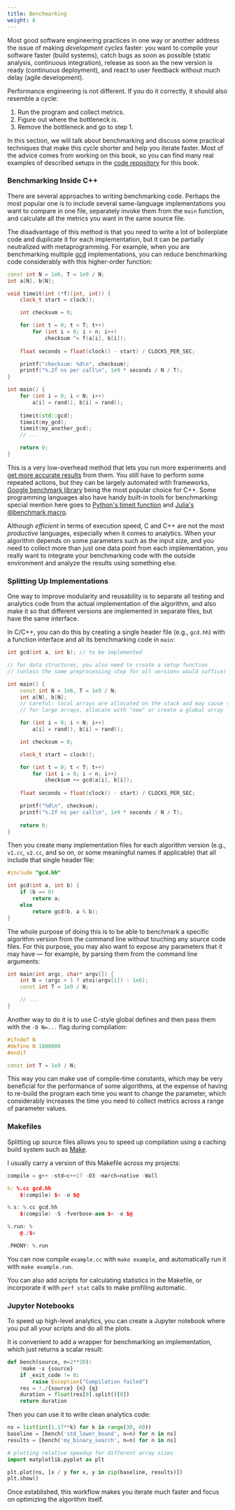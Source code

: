 ```yaml
---
title: Benchmarking
weight: 6
---
```


Most good software engineering practices in one way or another address the issue of making *development cycles* faster: you want to compile your software faster (build systems), catch bugs as soon as possible (static analysis, continuous integration), release as soon as the new version is ready (continuous deployment), and react to user feedback without much delay (agile development).

Performance engineering is not different. If you do it correctly, it should also resemble a cycle:

1. Run the program and collect metrics.
2. Figure out where the bottleneck is.
3. Remove the bottleneck and go to step 1.

In this section, we will talk about benchmarking and discuss some practical techniques that make this cycle shorter and help you iterate faster. Most of the advice comes from working on this book, so you can find many real examples of described setups in the [code repository](https://github.com/sslotin/ahm-code) for this book.

### Benchmarking Inside C++

There are several approaches to writing benchmarking code. Perhaps the most popular one is to include several same-language implementations you want to compare in one file, separately invoke them from the `main` function, and calculate all the metrics you want in the same source file.

The disadvantage of this method is that you need to write a lot of boilerplate code and duplicate it for each implementation, but it can be partially neutralized with metaprogramming. For example, when you are benchmarking multiple [gcd](/hpc/algorithms/gcd) implementations, you can reduce benchmarking code considerably with this higher-order function:

```c++
const int N = 1e6, T = 1e9 / N;
int a[N], b[N];

void timeit(int (*f)(int, int)) {
    clock_t start = clock();

    int checksum = 0;

    for (int t = 0; t < T; t++)
        for (int i = 0; i < n; i++)
            checksum ^= f(a[i], b[i]);
    
    float seconds = float(clock() - start) / CLOCKS_PER_SEC;

    printf("checksum: %d\n", checksum);
    printf("%.2f ns per call\n", 1e9 * seconds / N / T);
}

int main() {
    for (int i = 0; i < N; i++)
        a[i] = rand(), b[i] = rand();
    
    timeit(std::gcd);
    timeit(my_gcd);
    timeit(my_another_gcd);
    // ...

    return 0;
}
```

This is a very low-overhead method that lets you run more experiments and [get more accurate results](../noise) from them. You still have to perform some repeated actions, but they can be largely automated with frameworks, [Google benchmark library](https://github.com/google/benchmark) being the most popular choice for C++. Some programming languages also have handy built-in tools for benchmarking: special mention here goes to [Python's timeit function](https://docs.python.org/3/library/timeit.html) and [Julia's @benchmark macro](https://github.com/JuliaCI/BenchmarkTools.jl).

Although *efficient* in terms of execution speed, C and C++ are not the most *productive* languages, especially when it comes to analytics. When your algorithm depends on some parameters such as the input size, and you need to collect more than just one data point from each implementation, you really want to integrate your benchmarking code with the outside environment and analyze the results using something else.

### Splitting Up Implementations

One way to improve modularity and reusability is to separate all testing and analytics code from the actual implementation of the algorithm, and also make it so that different versions are implemented in separate files, but have the same interface.

In C/C++, you can do this by creating a single header file (e.g., `gcd.hh`) with a function interface and all its benchmarking code in `main`:

```c++
int gcd(int a, int b); // to be implemented

// for data structures, you also need to create a setup function
// (unless the same preprocessing step for all versions would suffice)

int main() {
    const int N = 1e6, T = 1e9 / N;
    int a[N], b[N];
    // careful: local arrays are allocated on the stack and may cause stack overflow
    // for large arrays, allocate with "new" or create a global array

    for (int i = 0; i < N; i++)
        a[i] = rand(), b[i] = rand();

    int checksum = 0;

    clock_t start = clock();

    for (int t = 0; t < T; t++)
        for (int i = 0; i < n; i++)
            checksum += gcd(a[i], b[i]);
    
    float seconds = float(clock() - start) / CLOCKS_PER_SEC;

    printf("%d\n", checksum);
    printf("%.2f ns per call\n", 1e9 * seconds / N / T);
    
    return 0;
}
```

Then you create many implementation files for each algorithm version (e.g., `v1.cc`, `v2.cc`, and so on, or some meaningful names if applicable) that all include that single header file:

```c++
#include "gcd.hh"

int gcd(int a, int b) {
    if (b == 0)
        return a;
    else
        return gcd(b, a % b);
}
```

The whole purpose of doing this is to be able to benchmark a specific algorithm version from the command line without touching any source code files. For this purpose, you may also want to expose any parameters that it may have — for example, by parsing them from the command line arguments:

```c++
int main(int argc, char* argv[]) {
    int N = (argc > 1 ? atoi(argv[1]) : 1e6);
    const int T = 1e9 / N;

    // ...
}
```

Another way to do it is to use C-style global defines and then pass them with the `-D N=...` flag during compilation:

```c++
#ifndef N
#define N 1000000
#endif

const int T = 1e9 / N;
```

This way you can make use of compile-time constants, which may be very beneficial for the performance of some algorithms, at the expense of having to re-build the program each time you want to change the parameter, which considerably increases the time you need to collect metrics across a range of parameter values.

### Makefiles

<!-- TODO -->

Splitting up source files allows you to speed up compilation using a caching build system such as [Make](https://en.wikipedia.org/wiki/Make_(software)).

I usually carry a version of this Makefile across my projects:

```c++
compile = g++ -std=c++17 -O3 -march=native -Wall

%: %.cc gcd.hh
	$(compile) $< -o $@ 

%.s: %.cc gcd.hh
	$(compile) -S -fverbose-asm $< -o $@

%.run: %
	@./$<

.PHONY: %.run
```

You can now compile `example.cc` with `make example`, and automatically run it with `make example.run`. 

You can also add scripts for calculating statistics in the Makefile, or incorporate it with `perf stat` calls to make profiling automatic.

### Jupyter Notebooks

To speed up high-level analytics, you can create a Jupyter notebook where you put all your scripts and do all the plots.

It is convenient to add a wrapper for benchmarking an implementation, which just returns a scalar result:

```python
def bench(source, n=2**20):
    !make -s {source}
    if _exit_code != 0:
        raise Exception("Compilation failed")
    res = !./{source} {n} {q}
    duration = float(res[0].split()[0])
    return duration
```

Then you can use it to write clean analytics code:

```python
ns = list(int(1.17**k) for k in range(30, 60))
baseline = [bench('std_lower_bound', n=n) for n in ns]
results = [bench('my_binary_search', n=n) for n in ns]

# plotting relative speedup for different array sizes
import matplotlib.pyplot as plt

plt.plot(ns, [x / y for x, y in zip(baseline, results)])
plt.show()
```

Once established, this workflow makes you iterate much faster and focus on optimizing the algorithm itself.
